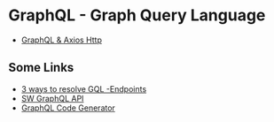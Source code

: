 # GraphQL - Graph Query Language

- [GraphQL & Axios Http](axios.md)

## Some Links

- [3 ways to resolve GQL -Endpoints](https://www.contentful.com/blog/2018/09/25/3-methods-resolve-graphql-endpoints/)
- [SW GraphQL API](https://github.com/graphql/swapi-graphql)
- [GraphQL Code Generator](https://github.com/dotansimha/graphql-code-generator)
